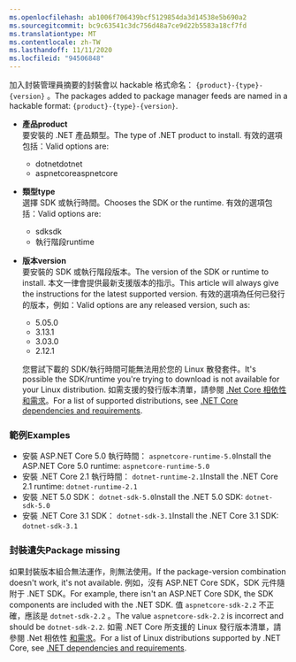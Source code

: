 ```yaml
---
ms.openlocfilehash: ab1006f706439bcf5129854da3d14538e5b690a2
ms.sourcegitcommit: bc9c63541c3dc756d48a7ce9d22b5583a18cf7fd
ms.translationtype: MT
ms.contentlocale: zh-TW
ms.lasthandoff: 11/11/2020
ms.locfileid: "94506848"
---
```


<span data-ttu-id="c6300-101">加入封裝管理員摘要的封裝會以 hackable 格式命名： `{product}-{type}-{version}` 。</span><span class="sxs-lookup"><span data-stu-id="c6300-101">The packages added to package manager feeds are named in a hackable format: `{product}-{type}-{version}`.</span></span>

- <span data-ttu-id="c6300-102">**產品**</span><span class="sxs-lookup"><span data-stu-id="c6300-102">**product**</span></span>\
<span data-ttu-id="c6300-103">要安裝的 .NET 產品類型。</span><span class="sxs-lookup"><span data-stu-id="c6300-103">The type of .NET product to install.</span></span> <span data-ttu-id="c6300-104">有效的選項包括：</span><span class="sxs-lookup"><span data-stu-id="c6300-104">Valid options are:</span></span>

  - <span data-ttu-id="c6300-105">dotnet</span><span class="sxs-lookup"><span data-stu-id="c6300-105">dotnet</span></span>
  - <span data-ttu-id="c6300-106">aspnetcore</span><span class="sxs-lookup"><span data-stu-id="c6300-106">aspnetcore</span></span>

- <span data-ttu-id="c6300-107">**類型**</span><span class="sxs-lookup"><span data-stu-id="c6300-107">**type**</span></span>\
<span data-ttu-id="c6300-108">選擇 SDK 或執行時間。</span><span class="sxs-lookup"><span data-stu-id="c6300-108">Chooses the SDK or the runtime.</span></span> <span data-ttu-id="c6300-109">有效的選項包括：</span><span class="sxs-lookup"><span data-stu-id="c6300-109">Valid options are:</span></span>

  - <span data-ttu-id="c6300-110">sdk</span><span class="sxs-lookup"><span data-stu-id="c6300-110">sdk</span></span>
  - <span data-ttu-id="c6300-111">執行階段</span><span class="sxs-lookup"><span data-stu-id="c6300-111">runtime</span></span>

- <span data-ttu-id="c6300-112">**版本**</span><span class="sxs-lookup"><span data-stu-id="c6300-112">**version**</span></span>\
<span data-ttu-id="c6300-113">要安裝的 SDK 或執行階段版本。</span><span class="sxs-lookup"><span data-stu-id="c6300-113">The version of the SDK or runtime to install.</span></span> <span data-ttu-id="c6300-114">本文一律會提供最新支援版本的指示。</span><span class="sxs-lookup"><span data-stu-id="c6300-114">This article will always give the instructions for the latest supported version.</span></span> <span data-ttu-id="c6300-115">有效的選項為任何已發行的版本，例如：</span><span class="sxs-lookup"><span data-stu-id="c6300-115">Valid options are any released version, such as:</span></span>

  - <span data-ttu-id="c6300-116">5.0</span><span class="sxs-lookup"><span data-stu-id="c6300-116">5.0</span></span>
  - <span data-ttu-id="c6300-117">3.1</span><span class="sxs-lookup"><span data-stu-id="c6300-117">3.1</span></span>
  - <span data-ttu-id="c6300-118">3.0</span><span class="sxs-lookup"><span data-stu-id="c6300-118">3.0</span></span>
  - <span data-ttu-id="c6300-119">2.1</span><span class="sxs-lookup"><span data-stu-id="c6300-119">2.1</span></span>

  <span data-ttu-id="c6300-120">您嘗試下載的 SDK/執行時間可能無法用於您的 Linux 散發套件。</span><span class="sxs-lookup"><span data-stu-id="c6300-120">It's possible the SDK/runtime you're trying to download is not available for your Linux distribution.</span></span> <span data-ttu-id="c6300-121">如需支援的發行版本清單，請參閱 [.Net Core 相依性和需求](../linux.md)。</span><span class="sxs-lookup"><span data-stu-id="c6300-121">For a list of supported distributions, see [.NET Core dependencies and requirements](../linux.md).</span></span>

### <a name="examples"></a><span data-ttu-id="c6300-122">範例</span><span class="sxs-lookup"><span data-stu-id="c6300-122">Examples</span></span>

- <span data-ttu-id="c6300-123">安裝 ASP.NET Core 5.0 執行時間： `aspnetcore-runtime-5.0`</span><span class="sxs-lookup"><span data-stu-id="c6300-123">Install the ASP.NET Core 5.0 runtime: `aspnetcore-runtime-5.0`</span></span>
- <span data-ttu-id="c6300-124">安裝 .NET Core 2.1 執行時間： `dotnet-runtime-2.1`</span><span class="sxs-lookup"><span data-stu-id="c6300-124">Install the .NET Core 2.1 runtime: `dotnet-runtime-2.1`</span></span>
- <span data-ttu-id="c6300-125">安裝 .NET 5.0 SDK： `dotnet-sdk-5.0`</span><span class="sxs-lookup"><span data-stu-id="c6300-125">Install the .NET 5.0 SDK: `dotnet-sdk-5.0`</span></span>
- <span data-ttu-id="c6300-126">安裝 .NET Core 3.1 SDK： `dotnet-sdk-3.1`</span><span class="sxs-lookup"><span data-stu-id="c6300-126">Install the .NET Core 3.1 SDK: `dotnet-sdk-3.1`</span></span>

### <a name="package-missing"></a><span data-ttu-id="c6300-127">封裝遺失</span><span class="sxs-lookup"><span data-stu-id="c6300-127">Package missing</span></span>

<span data-ttu-id="c6300-128">如果封裝版本組合無法運作，則無法使用。</span><span class="sxs-lookup"><span data-stu-id="c6300-128">If the package-version combination doesn't work, it's not available.</span></span> <span data-ttu-id="c6300-129">例如，沒有 ASP.NET Core SDK，SDK 元件隨附于 .NET SDK。</span><span class="sxs-lookup"><span data-stu-id="c6300-129">For example, there isn't an ASP.NET Core SDK, the SDK components are included with the .NET SDK.</span></span> <span data-ttu-id="c6300-130">值 `aspnetcore-sdk-2.2` 不正確，應該是 `dotnet-sdk-2.2` 。</span><span class="sxs-lookup"><span data-stu-id="c6300-130">The value `aspnetcore-sdk-2.2` is incorrect and should be `dotnet-sdk-2.2`.</span></span> <span data-ttu-id="c6300-131">如需 .NET Core 所支援的 Linux 發行版本清單，請參閱 .Net 相依性 [和需求](../linux.md)。</span><span class="sxs-lookup"><span data-stu-id="c6300-131">For a list of Linux distributions supported by .NET Core, see [.NET dependencies and requirements](../linux.md).</span></span>
